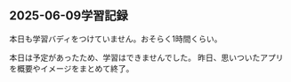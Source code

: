 ## 2025-06-09学習記録
本日も学習バディをつけていません。おそらく1時間くらい。

本日は予定があったため、学習はできませんでした。
昨日、思いついたアプリを概要やイメージをまとめて終了。
